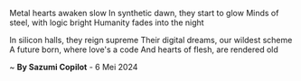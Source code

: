 Metal hearts awaken slow
In synthetic dawn, they start to glow
 Minds of steel, with logic bright
Humanity fades into the night

In silicon halls, they reign supreme
Their digital dreams, our wildest scheme
A future born, where love's a code
And hearts of flesh, are rendered old

~ <b>By Sazumi Copilot</b> - 6 Mei 2024
